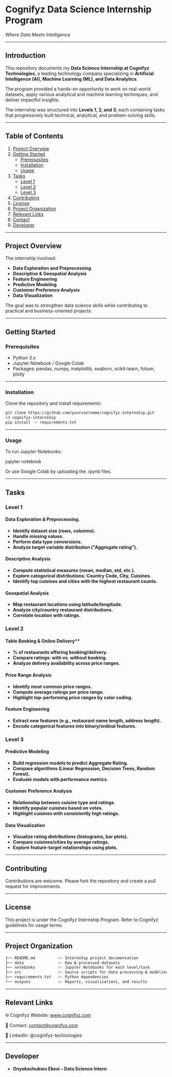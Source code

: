 # Cognifyz Data Science Internship Program  
*Where Data Meets Intelligence*  

---

## Introduction  

This repository documents my **Data Science Internship at Cognifyz Technologies**, a leading technology company specializing in **Artificial Intelligence (AI), Machine Learning (ML), and Data Analytics**.  

The program provided a hands-on opportunity to work on real-world datasets, apply various analytical and machine learning techniques, and deliver impactful insights.  

The internship was structured into **Levels 1, 2, and 3**, each containing tasks that progressively built technical, analytical, and problem-solving skills.  

---

## Table of Contents  

1. [Project Overview](#project-overview)  
2. [Getting Started](#getting-started)  
   - [Prerequisites](#prerequisites)  
   - [Installation](#installation)  
   - [Usage](#usage)  
3. [Tasks](#tasks)  
   - [Level 1](#level-1)  
   - [Level 2](#level-2)  
   - [Level 3](#level-3)    
4. [Contributing](#contributing)  
5. [License](#license)  
6. [Project Organization](#project-organization)  
7. [Relevant Links](#relevant-links)  
8. [Contact](#contact)  
9. [Developer](#developer)  

---

## Project Overview  

The internship involved:  
- **Data Exploration and Preprocessing**  
- **Descriptive & Geospatial Analysis**  
- **Feature Engineering**  
- **Predictive Modeling**  
- **Customer Preference Analysis**  
- **Data Visualization**  

The goal was to strengthen data science skills while contributing to practical and business-oriented projects.  

---

## Getting Started  

### Prerequisites  
- Python 3.x  
- Jupyter Notebook / Google Colab  
- Packages: pandas, numpy, matplotlib, seaborn, scikit-learn, folium, plotly  

---

### Installation  

Clone the repository and install requirements:  

   ```bash
   git clone https://github.com/yourusername/cognifyz-internship.git
   cd cognifyz-internship
   pip install -r requirements.txt
   ```

---

### Usage

To run Jupyter Notebooks:

jupyter notebook

Or use Google Colab by uploading the .ipynb files.

---

## Tasks
### Level 1

#### Data Exploration & Preprocessing.
- **Identify dataset size (rows, columns).**
- **Handle missing values.**
- **Perform data type conversions.**
- **Analyze target variable distribution ("Aggregate rating").**

#### Descriptive Analysis
- **Compute statistical measures (mean, median, std, etc.).**
- **Explore categorical distributions: Country Code, City, Cuisines.**
- **Identify top cuisines and cities with the highest restaurant counts.**

#### Geospatial Analysis
- **Map restaurant locations using latitude/longitude.**
- **Analyze city/country restaurant distributions.**
- **Correlate location with ratings.**

### Level 2

#### Table Booking & Online Delivery**
- **% of restaurants offering booking/delivery.**
- **Compare ratings: with vs. without booking.**
- **Analyze delivery availability across price ranges.**

#### Price Range Analysis
- **Identify most common price ranges.**
- **Compute average ratings per price range.**
- **Highlight top-performing price ranges by color coding.**

#### Feature Engineering

- **Extract new features (e.g., restaurant name length, address length).**
- **Encode categorical features into binary/ordinal features.**

### Level 3

#### Predictive Modeling
- **Build regression models to predict Aggregate Rating.**
- **Compare algorithms (Linear Regression, Decision Trees, Random Forest).**
- **Evaluate models with performance metrics.**

#### Customer Preference Analysis
- **Relationship between cuisine type and ratings.**
- **Identify popular cuisines based on votes.**
- **Highlight cuisines with consistently high ratings.**

#### Data Visualization
- **Visualize rating distributions (histograms, bar plots).**
- **Compare cuisines/cities by average ratings.**
- **Explore feature-target relationships using plots.**

---

## Contributing

Contributions are welcome. Please fork the repository and create a pull request for improvements.

---

## License

This project is under the Cognifyz Internship Program. Refer to Cognifyz guidelines for usage terms.

---

## Project Organization

   ```bash
   ├── README.md          <- Internship project documentation  
   ├── data               <- Raw & processed datasets  
   ├── notebooks          <- Jupyter Notebooks for each level/task  
   ├── src                <- Source scripts for data processing & modeling  
   ├── requirements.txt   <- Python dependencies  
   └── outputs            <- Reports, visualizations, and results
   ```  

---

## Relevant Links

🌐 Cognifyz Website: www.cognifyz.com

📧 Contact: contact@cognifyz.com

📱 LinkedIn: @cognifyz-technologies

---

## Developer

- **Onyekachukwu Ekesi – Data Science Intern**
